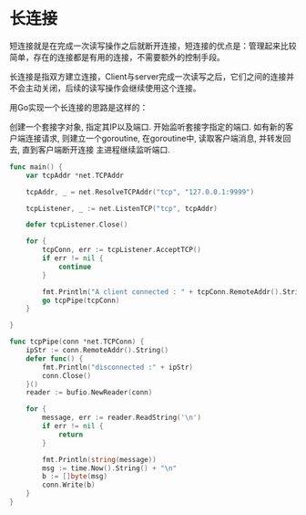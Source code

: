 # 长连接

短连接就是在完成一次读写操作之后就断开连接，短连接的优点是：管理起来比较简单，存在的连接都是有用的连接，不需要额外的控制手段。

长连接是指双方建立连接，Client与server完成一次读写之后，它们之间的连接并不会主动关闭，后续的读写操作会继续使用这个连接。

用Go实现一个长连接的思路是这样的：

创建一个套接字对象, 指定其IP以及端口.
开始监听套接字指定的端口.
如有新的客户端连接请求, 则建立一个goroutine, 在goroutine中, 读取客户端消息, 并转发回去, 直到客户端断开连接
主进程继续监听端口.

```go 
func main() {
    var tcpAddr *net.TCPAddr

    tcpAddr, _ = net.ResolveTCPAddr("tcp", "127.0.0.1:9999")

    tcpListener, _ := net.ListenTCP("tcp", tcpAddr)

    defer tcpListener.Close()

    for {
        tcpConn, err := tcpListener.AcceptTCP()
        if err != nil {
            continue
        }

        fmt.Println("A client connected : " + tcpConn.RemoteAddr().String())
        go tcpPipe(tcpConn)
    }

}

func tcpPipe(conn *net.TCPConn) {
    ipStr := conn.RemoteAddr().String()
    defer func() {
        fmt.Println("disconnected :" + ipStr)
        conn.Close()
    }()
    reader := bufio.NewReader(conn)

    for {
        message, err := reader.ReadString('\n')
        if err != nil {
            return
        }

        fmt.Println(string(message))
        msg := time.Now().String() + "\n"
        b := []byte(msg)
        conn.Write(b)
    }
}
```
